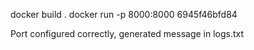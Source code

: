 docker build .
docker run -p 8000:8000 6945f46bfd84

Port configured correctly, generated message in logs.txt